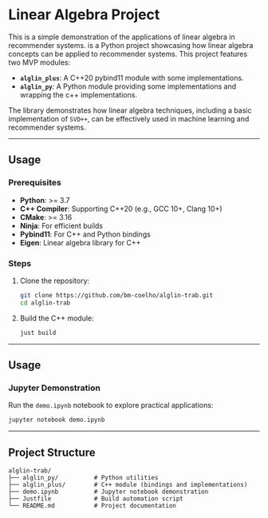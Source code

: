 # Linear Algebra Project

This is a simple demonstration of the applications of linear algebra in recommender systems. is a Python project showcasing how linear algebra concepts can be applied to recommender systems. This project features two MVP modules:


- **`alglin_plus`**: A C++20 pybind11 module with some implementations.
- **`alglin_py`**: A Python module providing some implementations and wrapping the c++ implementations.

The library demonstrates how linear algebra techniques, including a basic implementation of `SVD++`, can be effectively used in machine learning and recommender systems.

---

## Usage

### Prerequisites

- **Python**: >= 3.7
- **C++ Compiler**: Supporting C++20 (e.g., GCC 10+, Clang 10+)
- **CMake**: >= 3.16
- **Ninja**: For efficient builds
- **Pybind11**: For C++ and Python bindings
- **Eigen**: Linear algebra library for C++

### Steps

1. Clone the repository:
   ```bash
   git clone https://github.com/bm-coelho/alglin-trab.git
   cd alglin-trab
   ```

2. Build the C++ module:
   ```bash
   just build
   ```

---

## Usage

### Jupyter Demonstration

Run the `demo.ipynb` notebook to explore practical applications:

```bash
jupyter notebook demo.ipynb
```

---

## Project Structure

```text
alglin-trab/
├── alglin_py/          # Python utilities
├── alglin_plus/        # C++ module (bindings and implementations)
├── demo.ipynb          # Jupyter notebook demonstration
├── Justfile            # Build automation script
└── README.md           # Project documentation
```

